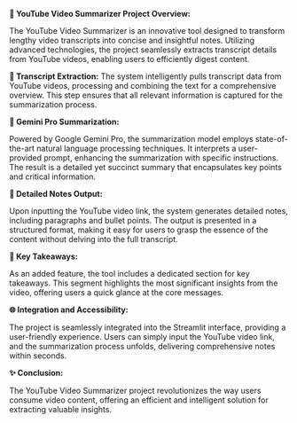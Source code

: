 **🚀 YouTube Video Summarizer Project Overview:**

The YouTube Video Summarizer is an innovative tool designed to transform lengthy video transcripts into concise and insightful notes. Utilizing advanced technologies, the project seamlessly extracts transcript details from YouTube videos, enabling users to efficiently digest content.


**🎥 Transcript Extraction:**
The system intelligently pulls transcript data from YouTube videos, processing and combining the text for a comprehensive overview. This step ensures that all relevant information is captured for the summarization process.

**🧠 Gemini Pro Summarization:**

Powered by Google Gemini Pro, the summarization model employs state-of-the-art natural language processing techniques. It interprets a user-provided prompt, enhancing the summarization with specific instructions. The result is a detailed yet succinct summary that encapsulates key points and critical information.

**📝 Detailed Notes Output:**

Upon inputting the YouTube video link, the system generates detailed notes, including paragraphs and bullet points. The output is presented in a structured format, making it easy for users to grasp the essence of the content without delving into the full transcript.

**🔑 Key Takeaways:**

As an added feature, the tool includes a dedicated section for key takeaways. This segment highlights the most significant insights from the video, offering users a quick glance at the core messages.

**🌐 Integration and Accessibility:**

The project is seamlessly integrated into the Streamlit interface, providing a user-friendly experience. Users can simply input the YouTube video link, and the summarization process unfolds, delivering comprehensive notes within seconds.

**✨ Conclusion:**

The YouTube Video Summarizer project revolutionizes the way users consume video content, offering an efficient and intelligent solution for extracting valuable insights.
